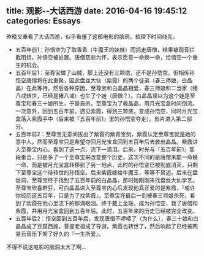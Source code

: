 title: 观影--大话西游
date: 2016-04-16 19:45:12
categories: Essays
---

昨晚又重看了大话西游，似乎看懂了这部电影的脑洞，梳理下时间线先。

- 五百年前1：孙悟空为了取香香（牛魔王的妹妹）而抓走唐僧，结果被观音拦截阻挠，孙悟空被处置。唐僧慈悲为怀，表示愿意一命换一命，给悟空一个重生的机会。
- 五百年后1：至尊宝做了山贼，脚上还没有三颗痣，还不是孙悟空。但相传孙悟空唐僧将在此重聚，因此盘丝大仙（紫霞）的两个徒弟（春三师娘，白晶晶）在此等待。然后各种原因，至尊宝和白晶晶相爱，春三师娘和二当家（猪八戒转世，已经是猪八戒）也生了个娃（唐僧？）。白晶晶误以为这个娃是至尊宝和春三十娘所生，于是自杀。至尊宝为了救晶晶，用月光宝盒时间倒流。一次意外，回到五百年前，遇见紫霞，得到三颗痣，变成孙悟空，同时月光宝盒落入紫霞手中（后来被『五百年前1』里的孙悟空夺走）。影片进入第二部分。
- 五百年前2：至尊宝无意间拔出了紫霞的紫青宝剑，紫霞认定至尊宝就是她的意中人。然而至尊宝只是希望夺回月光宝盒回到五百年后去救出晶晶。紫霞进入至尊宝内心，看到了这一点，流下一滴泪。后来，时光与『五百年前1』那段重合，只是多了一个至尊宝来改变整个历史。这次不同的是唐僧未能一命换一命，而是被月光宝盒转移到了另一地点，此时的孙悟空已被彻底消灭，只剩下至尊宝这个待转世的孙悟空。后来紫霞嫁给牛魔王，等等不赘述。后来在盘丝洞，至尊宝终于找到了五百年前的白晶晶，那时她刚刚来找盘丝大仙学艺。至尊宝欣喜若狂，可白晶晶进入至尊宝内心后发现他真正爱的是紫霞，『或许你经历这五百年，只是为了找紫霞』。至尊宝在最后一刻被春三师娘杀死，看到了紫霞在他心里流下的那滴眼泪。终于戴上金箍，成为孙悟空，救了唐僧和紫霞，并用月光宝盒回到五百年后。此时，五百年来的历史已经被完全改变。
- 五百年后2：悟空回到五百年后，发现唐僧不啰嗦了（为什么），春三十娘和白晶晶成了豆腐西施，菩提老祖成了导游。紫霞也转世了，然后响起了已经被网易云音乐下架了好久的『一生所爱』。

不得不说这电影的脑洞太大了啊...
